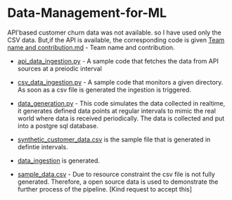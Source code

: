 # Data-Management-for-ML

API'based customer churn data was not available. so I have used only the CSV  data.
But,if the API is available, the corresponding code is given 
[Team name and contribution.md](<Team name and contribution.md>) - Team name and contribution.
* [api_data_ingestion.py](api_data_ingestion.py) - A sample code that fetches the data from API sources at a preiodic interval
* [csv_data_ingestion.py](csv_data_ingestion.py) - A sample code that monitors a given directory. As soon as a csv file is generated the ingestion is triggered.
* [data_generation.py](data_generation.py) - This code simulates the data collected in realtime, it generates defined data points at regular intervals to mimic the real world where data is received periodically. The data is collected and put into a postgre sql database.

* [synthetic_customer_data.csv](synthetic_customer_data.csv) is the sample file that is generated in defintie intervals.

* [data_ingestion](data_ingestion.log) is generated.

* [sample_data.csv](sample_dataset.csv) - Due to resource constraint the csv file is not fully generated. Therefore, a open source data is used to demonstrate the further process of the pipeline. [Kind request to accept this]

